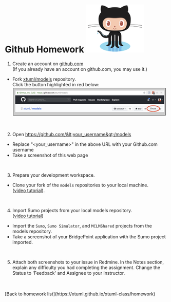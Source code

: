 # Github Homework  ![Octocat](../img/Octocat.png)  

1) Create an account on [github.com](https://github.com)  
(If you already have an account on github.com, you may use it.)  
  * Fork [xtuml/models](https://github.com/xtuml/models) repository.  
    Click the button highlighted in red below:  
    ![fork button](../img/fork_button.png)  

<br/>

2) Open https://github.com/&lt;your_username&gt;/models
  * Replace "&lt;your_username&gt;" in the above URL with your Github.com username
  * Take a screenshot of this web page

<br/>

3) Prepare your development workspace.
  * Clone your fork of the `models` repositories to your local machine.  
   ([video tutorial](https://youtu.be/jkMbvtbbCLA)).

<br/>

4) Import Sumo projects from your local models repository.  
   ([video tutorial](https://youtu.be/a0AD57W-jOk))  
  * Import the `Sumo`, `Sumo Simulator`, and `MCLMShared` projects from the models repository.
  * Take a screenshot of your BridgePoint application with the Sumo project imported.

<br/>

5) Attach both screenshots to your issue in Redmine.
In the Notes section, explain any difficulty you had completing the assignment.
Change the Status to 'Feedback' and Assignee to your instructor.

<br/>
<br/>
[Back to homework list](https://xtuml.github.io/xtuml-class/homework)  
